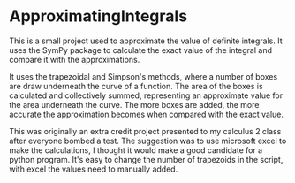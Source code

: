 # ApproximatingIntegrals

This is a small project used to approximate the value of definite integrals. It uses the SymPy package to calculate the exact value of the integral and compare it with the approximations. 

It uses the trapezoidal and Simpson's methods, where a number of boxes are draw underneath the curve of a function. The area of the boxes is calculated and collectively summed, representing an approximate value for the area underneath the curve. The more boxes are added, the more accurate the approximation becomes when compared with the exact value.

This was originally an extra credit project presented to my calculus 2 class after everyone bombed a test. The suggestion was to use microsoft excel to make the calculations, I thought it would make a good candidate for a python program. It's easy to change the number of trapezoids in the script, with excel the values need to manually added. 
